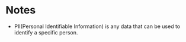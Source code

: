 # Notes

- PII(Personal Identifiable Information) is any data that can be used to identify a specific person.
